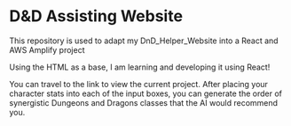 # D&D Assisting Website

This repository is used to adapt my DnD_Helper_Website into a React and AWS Amplify project

Using the HTML as a base, I am learning and developing it using React!

You can travel to the link to view the current project. After placing your character stats into each of the input boxes, you can generate the order of synergistic Dungeons and Dragons classes that the AI would recommend you.
